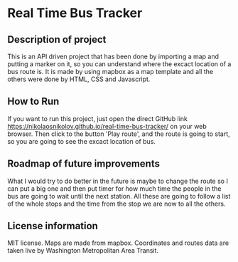 # Real Time Bus Tracker
## Description of project
This is an API driven project that has been done by importing a map and putting a marker on it, so you can understand where the excact location of a bus route is. It is made by using mapbox as a map template and all the others were done by HTML, CSS and Javascript.
## How to Run
If you want to run this project, just open the direct GitHub link https://nikolaosnikolov.github.io/real-time-bus-tracker/ on your web browser. Then click to the button 'Play route', and the route is going to start, so you are going to see the excact location of bus.
## Roadmap of future improvements
What I would try to do better in the future is maybe to change the route so I can put a big one and then put timer for how much time the people in the bus are going to wait until the next station. All these are going to follow a list of the whole stops and the time from the stop we are now to all the others.
## License information
MIT license. Maps are made from mapbox. Coordinates and routes data are taken live by Washington Metropolitan Area Transit.
